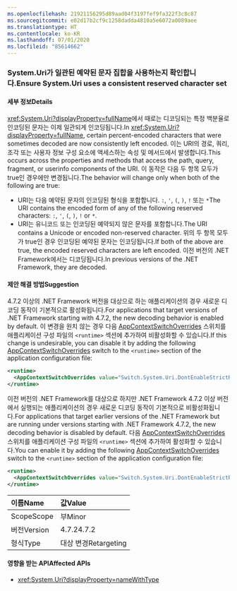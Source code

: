 ```yaml
---
ms.openlocfilehash: 21921156295d89aad04f3197fef9fa322f3c8c87
ms.sourcegitcommit: e02d17b2cf9c1258dadda4810a5e6072a0089aee
ms.translationtype: HT
ms.contentlocale: ko-KR
ms.lasthandoff: 07/01/2020
ms.locfileid: "85614662"
---
```

### <a name="ensure-systemuri-uses-a-consistent-reserved-character-set"></a><span data-ttu-id="de9ca-101">System.Uri가 일관된 예약된 문자 집합을 사용하는지 확인합니다.</span><span class="sxs-lookup"><span data-stu-id="de9ca-101">Ensure System.Uri uses a consistent reserved character set</span></span>

#### <a name="details"></a><span data-ttu-id="de9ca-102">세부 정보</span><span class="sxs-lookup"><span data-stu-id="de9ca-102">Details</span></span>

<span data-ttu-id="de9ca-103"><xref:System.Uri?displayProperty=fullName>에서 때로는 디코딩되는 특정 백분율로 인코딩된 문자는 이제 일관되게 인코딩됩니다.</span><span class="sxs-lookup"><span data-stu-id="de9ca-103">In <xref:System.Uri?displayProperty=fullName>, certain percent-encoded characters that were sometimes decoded are now consistently left encoded.</span></span> <span data-ttu-id="de9ca-104">이는 URI의 경로, 쿼리, 조각 또는 사용자 정보 구성 요소에 액세스하는 속성 및 메서드에서 발생합니다.</span><span class="sxs-lookup"><span data-stu-id="de9ca-104">This occurs across the properties and methods that access the path, query, fragment, or userinfo components of the URI.</span></span> <span data-ttu-id="de9ca-105">이 동작은 다음 두 항목 모두가 true인 경우에만 변경됩니다.</span><span class="sxs-lookup"><span data-stu-id="de9ca-105">The behavior will change only when both of the following are true:</span></span>

- <span data-ttu-id="de9ca-106">URI는 다음 예약된 문자의 인코딩된 형식을 포함합니다. `:`, `'`, `(`, `)`, `!` 또는 `*`</span><span class="sxs-lookup"><span data-stu-id="de9ca-106">The URI contains the encoded form of any of the following reserved characters: `:`, `'`, `(`, `)`, `!` or `*`.</span></span>
- <span data-ttu-id="de9ca-107">URI는 유니코드 또는 인코딩된 예약되지 않은 문자를 포함합니다.</span><span class="sxs-lookup"><span data-stu-id="de9ca-107">The URI contains a Unicode or encoded non-reserved character.</span></span> <span data-ttu-id="de9ca-108">위의 두 항목 모두가 true인 경우 인코딩된 예약된 문자는 인코딩됩니다.</span><span class="sxs-lookup"><span data-stu-id="de9ca-108">If both of the above are true, the encoded reserved characters are left encoded.</span></span> <span data-ttu-id="de9ca-109">이전 버전의 .NET Framework에서는 디코딩됩니다.</span><span class="sxs-lookup"><span data-stu-id="de9ca-109">In previous versions of the .NET Framework, they are decoded.</span></span>

#### <a name="suggestion"></a><span data-ttu-id="de9ca-110">제안 해결 방법</span><span class="sxs-lookup"><span data-stu-id="de9ca-110">Suggestion</span></span>

<span data-ttu-id="de9ca-111">4\.7.2 이상의 .NET Framework 버전을 대상으로 하는 애플리케이션의 경우 새로운 디코딩 동작이 기본적으로 활성화됩니다.</span><span class="sxs-lookup"><span data-stu-id="de9ca-111">For applications that target versions of .NET Framework starting with 4.7.2, the new decoding behavior is enabled by default.</span></span> <span data-ttu-id="de9ca-112">이 변경을 원치 않는 경우 다음 [AppContextSwitchOverrides](~/docs/framework/configure-apps/file-schema/runtime/appcontextswitchoverrides-element.md) 스위치를 애플리케이션 구성 파일의 `<runtime>` 섹션에 추가하여 비활성화할 수 있습니다.</span><span class="sxs-lookup"><span data-stu-id="de9ca-112">If this change is undesirable, you can disable it by adding the following [AppContextSwitchOverrides](~/docs/framework/configure-apps/file-schema/runtime/appcontextswitchoverrides-element.md) switch to the `<runtime>` section of the application configuration file:</span></span>

```xml
<runtime>
  <AppContextSwitchOverrides value="Switch.System.Uri.DontEnableStrictRFC3986ReservedCharacterSets=true" />
</runtime>
```

<span data-ttu-id="de9ca-113">이전 버전의 .NET Framework를 대상으로 하지만 .NET Framework 4.7.2 이상 버전에서 실행되는 애플리케이션의 경우 새로운 디코딩 동작이 기본적으로 비활성화됩니다.</span><span class="sxs-lookup"><span data-stu-id="de9ca-113">For applications that target earlier versions of the .NET Framework but are running under versions starting with .NET Framework 4.7.2, the new decoding behavior is disabled by default.</span></span> <span data-ttu-id="de9ca-114">다음 [AppContextSwitchOverrides](~/docs/framework/configure-apps/file-schema/runtime/appcontextswitchoverrides-element.md) 스위치를 애플리케이션 구성 파일의 `<runtime>` 섹션에 추가하여 활성화할 수 있습니다.</span><span class="sxs-lookup"><span data-stu-id="de9ca-114">You can enable it by adding the following [AppContextSwitchOverrides](~/docs/framework/configure-apps/file-schema/runtime/appcontextswitchoverrides-element.md) switch to the `<runtime>` section of the application configuration file:</span></span>

```xml
<runtime>
  <AppContextSwitchOverrides value="Switch.System.Uri.DontEnableStrictRFC3986ReservedCharacterSets=false" />
</runtime>
```

| <span data-ttu-id="de9ca-115">이름</span><span class="sxs-lookup"><span data-stu-id="de9ca-115">Name</span></span>    | <span data-ttu-id="de9ca-116">값</span><span class="sxs-lookup"><span data-stu-id="de9ca-116">Value</span></span>       |
|:--------|:------------|
| <span data-ttu-id="de9ca-117">Scope</span><span class="sxs-lookup"><span data-stu-id="de9ca-117">Scope</span></span>   | <span data-ttu-id="de9ca-118">부</span><span class="sxs-lookup"><span data-stu-id="de9ca-118">Minor</span></span>       |
| <span data-ttu-id="de9ca-119">버전</span><span class="sxs-lookup"><span data-stu-id="de9ca-119">Version</span></span> | <span data-ttu-id="de9ca-120">4.7.2</span><span class="sxs-lookup"><span data-stu-id="de9ca-120">4.7.2</span></span>       |
| <span data-ttu-id="de9ca-121">형식</span><span class="sxs-lookup"><span data-stu-id="de9ca-121">Type</span></span>    | <span data-ttu-id="de9ca-122">대상 변경</span><span class="sxs-lookup"><span data-stu-id="de9ca-122">Retargeting</span></span> |

#### <a name="affected-apis"></a><span data-ttu-id="de9ca-123">영향을 받는 API</span><span class="sxs-lookup"><span data-stu-id="de9ca-123">Affected APIs</span></span>

- <xref:System.Uri?displayProperty=nameWithType>
